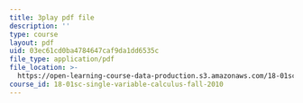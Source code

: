 ```yaml
---
title: 3play pdf file
description: ''
type: course
layout: pdf
uid: 03ec61cd0ba4784647caf9da1dd6535c
file_type: application/pdf
file_location: >-
  https://open-learning-course-data-production.s3.amazonaws.com/18-01sc-single-variable-calculus-fall-2010/03ec61cd0ba4784647caf9da1dd6535c_1RLctDS2hUQ.pdf
course_id: 18-01sc-single-variable-calculus-fall-2010
---
```


